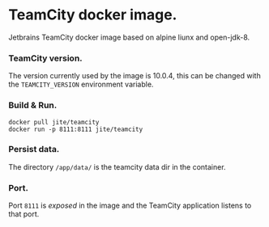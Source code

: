 # TeamCity docker image.
Jetbrains TeamCity docker image based on alpine liunx and open-jdk-8.  

### TeamCity version.
The version currently used by the image is 10.0.4, this can be changed with the `TEAMCITY_VERSION` environment variable.  

### Build & Run.
```
docker pull jite/teamcity
docker run -p 8111:8111 jite/teamcity
```

### Persist data.
The directory `/app/data/` is the teamcity data dir in the container.

### Port.
Port `8111` is *exposed* in the image and the TeamCity application listens to that port.
